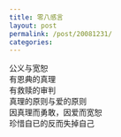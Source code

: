 ```yaml
---
title: 零八感言
layout: post
permalink: /post/20081231/
categories: 
---
```


公义与宽恕  
有恩典的真理  
有救赎的审判  
真理的原则与爱的原则  
因真理而勇敢，因爱而宽恕  
珍惜自已的反而失掉自己
